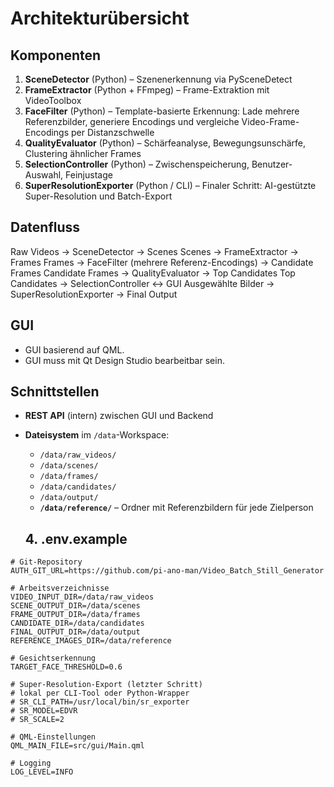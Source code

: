 # Architekturübersicht

## Komponenten
1. **SceneDetector** (Python) – Szenenerkennung via PySceneDetect
2. **FrameExtractor** (Python + FFmpeg) – Frame-Extraktion mit VideoToolbox
3. **FaceFilter** (Python) – Template-basierte Erkennung: Lade mehrere Referenzbilder, generiere Encodings und vergleiche Video-Frame-Encodings per Distanzschwelle
4. **QualityEvaluator** (Python) – Schärfeanalyse, Bewegungsunschärfe, Clustering ähnlicher Frames
5. **SelectionController** (Python) – Zwischenspeicherung, Benutzer-Auswahl, Feinjustage
6. **SuperResolutionExporter** (Python / CLI) – Finaler Schritt: AI-gestützte Super-Resolution und Batch-Export

## Datenfluss
Raw Videos → SceneDetector → Scenes
Scenes → FrameExtractor → Frames
Frames → FaceFilter (mehrere Referenz-Encodings) → Candidate Frames
Candidate Frames → QualityEvaluator → Top Candidates
Top Candidates → SelectionController ↔ GUI
Ausgewählte Bilder → SuperResolutionExporter → Final Output

## GUI
- GUI basierend auf QML. 
- GUI muss mit Qt Design Studio bearbeitbar sein. 

## Schnittstellen
- **REST API** (intern) zwischen GUI und Backend
- **Dateisystem** im `/data`-Workspace:
  - `/data/raw_videos/`
  - `/data/scenes/`
  - `/data/frames/`
  - `/data/candidates/`
  - `/data/output/`
  - **`/data/reference/`** – Ordner mit Referenzbildern für jede Zielperson

  ## 4. .env.example
```env
# Git-Repository
AUTH_GIT_URL=https://github.com/pi-ano-man/Video_Batch_Still_Generator

# Arbeitsverzeichnisse
VIDEO_INPUT_DIR=/data/raw_videos
SCENE_OUTPUT_DIR=/data/scenes
FRAME_OUTPUT_DIR=/data/frames
CANDIDATE_DIR=/data/candidates
FINAL_OUTPUT_DIR=/data/output
REFERENCE_IMAGES_DIR=/data/reference

# Gesichtserkennung
TARGET_FACE_THRESHOLD=0.6

# Super-Resolution-Export (letzter Schritt)
# lokal per CLI-Tool oder Python-Wrapper
# SR_CLI_PATH=/usr/local/bin/sr_exporter
# SR_MODEL=EDVR
# SR_SCALE=2

# QML-Einstellungen
QML_MAIN_FILE=src/gui/Main.qml

# Logging
LOG_LEVEL=INFO